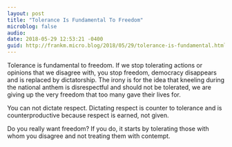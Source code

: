 ```yaml
---
layout: post
title: "Tolerance Is Fundamental To Freedom"
microblog: false
audio: 
date: 2018-05-29 12:53:21 -0400
guid: http://frankm.micro.blog/2018/05/29/tolerance-is-fundamental.html
---
```

Tolerance is fundamental to freedom. If we stop tolerating actions or opinions that we disagree with, you stop freedom, democracy disappears and is replaced by dictatorship. The irony is for the idea that kneeling during the national anthem is disrespectful and should not be tolerated, we are giving up the very freedom that too many gave their lives for.  

You can not dictate respect. Dictating respect is counter to tolerance and is counterproductive because respect is earned, not given. 

Do you really want freedom? If you do, it starts by tolerating those with whom you disagree and not treating them with contempt. 
